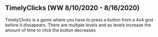 ## TimelyClicks (WW 8/10/2020 - 8/16/2020)


TimelyClicks is a game where you have to press a button from a 4x4 grid before it dissapears. There are multiple levels and as levels increase the amount of time to click the button decreases
